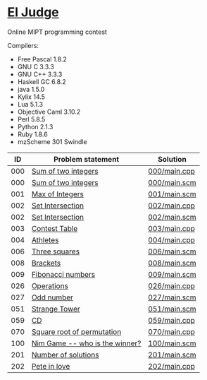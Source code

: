 # [El Judge](http://acm.mipt.ru/judge/problems.pl?lang=en)

Online MIPT programming contest	

Compilers:

- Free Pascal 1.8.2
- GNU C 3.3.3
- GNU C++ 3.3.3
- Haskell GC 6.8.2
- java 1.5.0
- Kylix 14.5
- Lua 5.1.3
- Objective Caml 3.10.2
- Perl 5.8.5
- Python 2.1.3
- Ruby 1.8.6
- mzScheme 301 Swindle


| ID  | Problem statement                                                                          | Solution                     |
|-----|--------------------------------------------------------------------------------------------|------------------------------|
| 000 | [Sum of two integers](http://acm.mipt.ru/judge/problems.pl?problem=000&lang=en)            | [000/main.cpp](000/main.cpp) |
| 000 | [Sum of two integers](http://acm.mipt.ru/judge/problems.pl?problem=000&lang=en)            | [000/main.scm](000/main.scm) |
| 001 | [Max of Integers](http://acm.mipt.ru/judge/problems.pl?problem=001&lang=en)                | [001/main.scm](001/main.scm) |
| 002 | [Set Intersection](http://acm.mipt.ru/judge/problems.pl?problem=002&lang=en)               | [002/main.cpp](002/main.cpp) |
| 002 | [Set Intersection](http://acm.mipt.ru/judge/problems.pl?problem=002&lang=en)               | [002/main.scm](002/main.scm) |
| 003 | [Contest Table](http://acm.mipt.ru/judge/problems.pl?problem=003&lang=en)                  | [003/main.cpp](003/main.cpp) |
| 004 | [Athletes](http://acm.mipt.ru/judge/problems.pl?problem=004&lang=en)                       | [004/main.cpp](004/main.cpp) |
| 006 | [Three squares](http://acm.mipt.ru/judge/problems.pl?problem=006&lang=en)                  | [006/main.scm](006/main.scm) |
| 008 | [Brackets](http://acm.mipt.ru/judge/problems.pl?problem=008&lang=en)                       | [008/main.scm](008/main.scm) |
| 009 | [Fibonacci numbers](http://acm.mipt.ru/judge/problems.pl?problem=009&lang=en)              | [009/main.scm](009/main.scm) |
| 026 | [Operations](http://acm.mipt.ru/judge/problems.pl?problem=026&lang=en)                     | [026/main.cpp](026/main.cpp) |
| 027 | [Odd number](http://acm.mipt.ru/judge/problems.pl?problem=027&lang=en)                     | [027/main.scm](027/main.scm) |
| 051 | [Strange Tower](http://acm.mipt.ru/judge/problems.pl?problem=051&lang=en)                  | [051/main.scm](051/main.scm) |
| 059 | [CD](http://acm.mipt.ru/judge/problems.pl?problem=059)                                     | [059/main.cpp](059/main.cpp) |
| 070 | [Square root of permutation](http://acm.mipt.ru/judge/problems.pl?problem=070&lang=en)     | [070/main.cpp](070/main.cpp) |
| 100 | [Nim Game -- who is the winner?](http://acm.mipt.ru/judge/problems.pl?problem=100&lang=en) | [100/main.scm](100/main.scm) |
| 201 | [Number of solutions](http://acm.mipt.ru/judge/problems.pl?problem=201&lang=en)            | [201/main.scm](201/main.scm) |
| 202 | [Pete in love](http://acm.mipt.ru/judge/problems.pl?problem=202&lang=en)                   | [202/main.cpp](202/main.cpp) |

